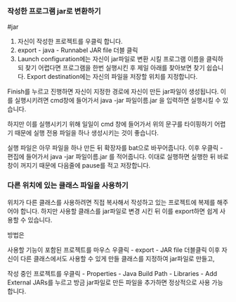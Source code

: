 


### 작성한 프로그램 jar로 변환하기
#jar

1.  자신이 작성한 프로젝트를 우클릭 합니다.
2.  export - java - Runnabel JAR file 더블 클릭
3.  Launch configuration에는 자신이 jar파일로 변환 시킬 프로그램 이름을 클릭하되 찾기 어렵다면 프로그램을 한번 실행시킨 후 제일 아래를 찾아보면 찾기 쉽습니다.
	Export destination에는 자신의 파일을 저장할 위치를 지정합니다.



Finish를 누르고 진행하면 자신이 지정한 경로에 자신이 만든 jar파일이 생성됩니다.
이를 실행시키려면 cmd창에 들어가서 java -jar 파일이름.jar 을 입력하면 실행시킬 수 있습니다.

하지만 이를 실행시키기 위해 일일이 cmd 창에 들어가서 위의 문구를 타이핑하기 어렵기 때문에 실행 전용 파일을 하나 생성시키는 것이 좋습니다.

실행 파일은 아무 파일을 하나 만든 뒤 확장자를 bat으로 바꾸어줍니다.
이후 우클릭 - 편집에 들어가서  java -jar 파일이름.jar 를 적어줍니다.
이대로 실행하면 실행한 뒤 바로 창이 꺼지기 때문에 다음줄에 pause를 적고 저장합니다.



### 다른 위치에 있는 클래스 파일을 사용하기


위치가 다른 클래스를 사용하려면 직접 복사해서 작성하고 있는 프로젝트에 복제를 해주어야 합니다. 
하지만 사용할 클래스를 jar파일로 변경 시킨 뒤 이를 export하면 쉽게 사용할 수 있습니다.

방법은 

사용할 기능이 포함된 프로젝트를 마우스 우클릭 - export - JAR file 더블클릭
이후 자신이 다른 클래스에서도 사용할 수 있게 만들 클래스를 지정하여 jar파일로 만들고,

작성 중인 프로젝트를 우클릭 - Properties - Java Build Path - Libraries - Add External JARs를 누르고 방금 jar파일로 만든 파일을 추가하면 정상적으로 사용 가능합니다.




 